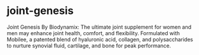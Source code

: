 # joint-genesis
Joint Genesis By Biodynamix: The ultimate joint supplement for women and men may enhance joint health, comfort, and flexibility. Formulated with Mobilee, a patented blend of hyaluronic acid, collagen, and polysaccharides to nurture synovial fluid, cartilage, and bone for peak performance.
